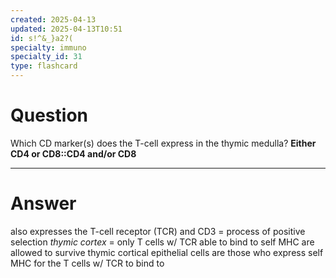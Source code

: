 ```yaml
---
created: 2025-04-13
updated: 2025-04-13T10:51
id: s!^&_}a2?(
specialty: immuno
specialty_id: 31
type: flashcard
---
```


# Question
Which CD marker(s) does the T-cell express in the thymic medulla?    **Either CD4 or CD8::CD4 and/or CD8**

---

# Answer
also expresses the T-cell receptor (TCR) and CD3 = process of positive selection *thymic cortex* = only T cells w/ TCR able to bind to self MHC are allowed to survive thymic cortical epithelial cells are those who express self MHC for the T cells w/ TCR to bind to
